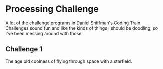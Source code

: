 # Processing Challenge

A lot of the challenge programs in Daniel Shiffman's Coding Train Challenges sound fun and like the kinds of things I should be doodling, so I've been messing around with those.

## Challenge 1

The age old coolness of flying through space with a starfield.

